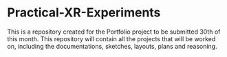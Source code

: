 # Practical-XR-Experiments
This is a repository created for the Portfolio project to be submitted 30th of this month. This repository will contain all the projects that will be worked on, including the documentations, sketches, layouts, plans and reasoning.
